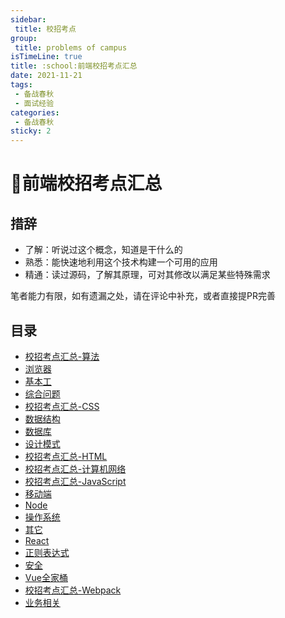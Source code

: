 ```yaml
---
sidebar:
 title: 校招考点
group:
 title: problems of campus
isTimeLine: true
title: :school:前端校招考点汇总
date: 2021-11-21
tags:
 - 备战春秋
 - 面试经验
categories:
 - 备战春秋
sticky: 2
---
```

# :school:前端校招考点汇总

## 措辞
* 了解：听说过这个概念，知道是干什么的
* 熟悉：能快速地利用这个技术构建一个可用的应用
* 精通：读过源码，了解其原理，可对其修改以满足某些特殊需求

笔者能力有限，如有遗漏之处，请在评论中补充，或者直接提PR完善

## 目录
* [校招考点汇总-算法](./algorithm.md)
* [浏览器](./browser.md)
* [基本工](./coder.md)
* [综合问题](./complex.md)
* [校招考点汇总-CSS](./css.md)
* [数据结构](./dataStruture.md)
* [数据库](./database.md)
* [设计模式](./designPattern.md)
* [校招考点汇总-HTML](./html.md)
* [校招考点汇总-计算机网络](./internet.md)
* [校招考点汇总-JavaScript](./javascript.md)
* [移动端](./mobile.md)
* [Node](./node.md)
* [操作系统](./os.md)
* [其它](./other.md)
* [React](./react.md)
* [正则表达式](./regexp.md)
* [安全](./safe.md)
* [Vue全家桶](./vue.md)
* [校招考点汇总-Webpack](./webpack.md)
* [业务相关](./work.md)